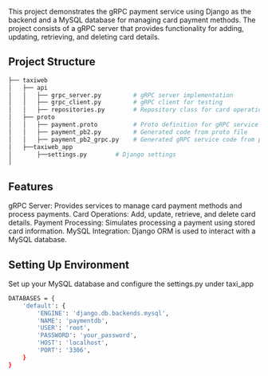 This project demonstrates the gRPC payment service using Django as the backend and a MySQL database for managing card payment methods. The project consists of a gRPC server that provides functionality for adding, updating, retrieving, and deleting card details. 

## Project Structure
```bash
├── taxiweb
│   ├── api
│   │   ├── grpc_server.py         # gRPC server implementation
│   │   ├── grpc_client.py         # gRPC client for testing
│   │   ├── repositories.py        # Repository class for card operations
│   ├── proto
│   │   ├── payment.proto          # Proto definition for gRPC service
│   │   ├── payment_pb2.py         # Generated code from proto file
│   │   ├── payment_pb2_grpc.py    # Generated gRPC service code from proto file
│   ├──taxiweb_app
│       ├──settings.py        # Django settings
│
```
## Features
gRPC Server: Provides services to manage card payment methods and process payments.
Card Operations: Add, update, retrieve, and delete card details.
Payment Processing: Simulates processing a payment using stored card information.
MySQL Integration: Django ORM is used to interact with a MySQL database.

## Setting Up Environment
Set up your MySQL database and configure the settings.py under taxi_app

```bash
DATABASES = {
    'default': {
        'ENGINE': 'django.db.backends.mysql',
        'NAME': 'paymentdb',
        'USER': 'root',
        'PASSWORD': 'your_password',
        'HOST': 'localhost',
        'PORT': '3306',
    }
}
```
